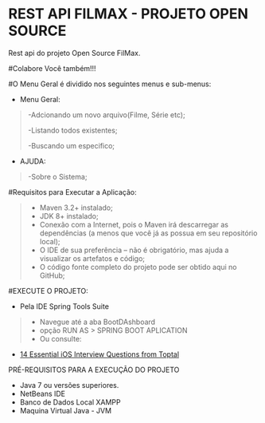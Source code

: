 # REST API FILMAX - PROJETO OPEN SOURCE

Rest api do projeto Open Source FilMax.

#Colabore Você também!!!

#O Menu Geral é dividido nos seguintes menus e sub-menus:

-   Menu Geral:

> -Adcionando um novo arquivo(Filme, Série etc);
>
> -Listando todos existentes;
>
> -Buscando um especifico;
> 
-   AJUDA:

> -Sobre o Sistema;

#Requisitos para Executar a Aplicação:

> - Maven 3.2+ instalado;
> - JDK 8+ instalado;
> - Conexão com a Internet, pois o Maven irá descarregar as dependências (a menos que você já as possua em seu repositório local);
> - O IDE de sua preferência – não é obrigatório, mas ajuda a visualizar os artefatos e código;
> - O código fonte completo do projeto pode ser obtido aqui no GitHub;

#EXECUTE O PROJETO: 
- Pela IDE Spring Tools Suite 
> - Navegue até a aba BootDAshboard
> - opção RUN AS > SPRING BOOT APLICATION
> - Ou consulte:
* [14 Essential iOS Interview Questions from Toptal](https://spring.io/blog/2014/03/07/deploying-spring-boot-applications)

PRÉ-REQUISITOS PARA A EXECUÇÃO DO PROJETO
- Java 7 ou versões superiores.
- NetBeans IDE
- Banco de Dados Local XAMPP
- Maquina Virtual Java - JVM
